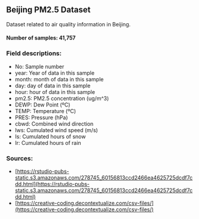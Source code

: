 ## Beijing PM2.5 Dataset

Dataset related to air quality information in Beijing.

#### Number of samples: 41,757

### Field descriptions:

- No: Sample number 
- year: Year of data in this sample
- month: month of data in this sample
- day: day of data in this sample
- hour: hour of data in this sample
- pm2.5: PM2.5 concentration (ug/m^3)
- DEWP: Dew Point (ºC)
- TEMP: Temperature (ºC)
- PRES: Pressure (hPa)
- cbwd: Combined wind direction
- Iws: Cumulated wind speed (m/s)
- Is: Cumulated hours of snow
- Ir: Cumulated hours of rain

### Sources:

- [https://rstudio-pubs-static.s3.amazonaws.com/278745_60156813ccd2466ea4625725dcdf7cdd.html](https://rstudio-pubs-static.s3.amazonaws.com/278745_60156813ccd2466ea4625725dcdf7cdd.html)
- [https://creative-coding.decontextualize.com/csv-files/](https://creative-coding.decontextualize.com/csv-files/)
